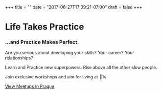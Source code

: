 +++
title = ""
date = "2017-06-27T17:39:21-07:00"
draft = false
+++

# Life Takes Practice

### ...and Practice Makes Perfect.

Are you serious about developing your skills?
Your career?
Your relationships?

Learn and Practice new superpowers. Rise above all the other slow people.

Join exclusive workshops and aim for living at 💯%

[View Meetups in Prague](https://meetup.com/prakti-prague/events)
